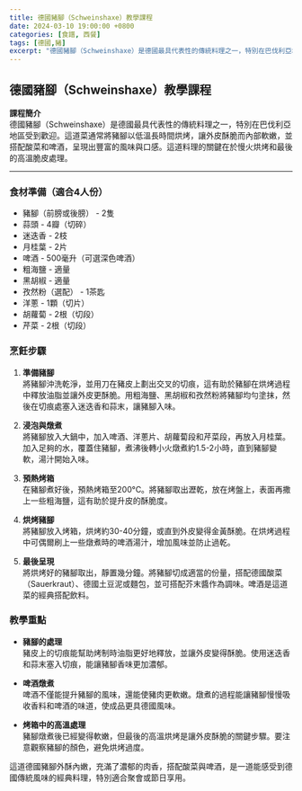 ```yaml
---
title: 德國豬腳（Schweinshaxe）教學課程
date: 2024-03-10 19:00:00 +0800
categories: [食譜, 西餐]
tags: [德國,豬] 
excerpt: "德國豬腳（Schweinshaxe）是德國最具代表性的傳統料理之一，特別在巴伐利亞地區受到歡迎。這道菜通常將豬腳以低溫長時間烘烤，讓外皮酥脆而內部軟嫩，並搭配酸菜和啤酒，呈現出豐富的風味與口感。這道料理的關鍵在於慢火烘烤和最後的高溫脆皮處理"
---
```


## 德國豬腳（Schweinshaxe）教學課程

**課程簡介**  
德國豬腳（Schweinshaxe）是德國最具代表性的傳統料理之一，特別在巴伐利亞地區受到歡迎。這道菜通常將豬腳以低溫長時間烘烤，讓外皮酥脆而內部軟嫩，並搭配酸菜和啤酒，呈現出豐富的風味與口感。這道料理的關鍵在於慢火烘烤和最後的高溫脆皮處理。

---

### 食材準備（適合4人份）  
- 豬腳（前膀或後膀） - 2隻  
- 蒜頭 - 4瓣（切碎）  
- 迷迭香 - 2枝  
- 月桂葉 - 2片  
- 啤酒 - 500毫升（可選深色啤酒）  
- 粗海鹽 - 適量  
- 黑胡椒 - 適量  
- 孜然粉（選配） - 1茶匙  
- 洋蔥 - 1顆（切片）  
- 胡蘿蔔 - 2根（切段）  
- 芹菜 - 2根（切段）

### 烹飪步驟

1. **準備豬腳**  
   將豬腳沖洗乾淨，並用刀在豬皮上劃出交叉的切痕，這有助於豬腳在烘烤過程中釋放油脂並讓外皮更酥脆。用粗海鹽、黑胡椒和孜然粉將豬腳均勻塗抹，然後在切痕處塞入迷迭香和蒜末，讓豬腳入味。

2. **浸泡與燉煮**  
   將豬腳放入大鍋中，加入啤酒、洋蔥片、胡蘿蔔段和芹菜段，再放入月桂葉。加入足夠的水，覆蓋住豬腳，煮沸後轉小火燉煮約1.5-2小時，直到豬腳變軟，湯汁開始入味。

3. **預熱烤箱**  
   在豬腳煮好後，預熱烤箱至200°C。將豬腳取出瀝乾，放在烤盤上，表面再撒上一些粗海鹽，這有助於提升皮的酥脆度。

4. **烘烤豬腳**  
   將豬腳放入烤箱，烘烤約30-40分鐘，或直到外皮變得金黃酥脆。在烘烤過程中可偶爾刷上一些燉煮時的啤酒湯汁，增加風味並防止過乾。

5. **最後呈現**  
   將烘烤好的豬腳取出，靜置幾分鐘。將豬腳切成適當的份量，搭配德國酸菜（Sauerkraut）、德國土豆泥或麵包，並可搭配芥末醬作為調味。啤酒是這道菜的經典搭配飲料。

### 教學重點  
- **豬腳的處理**  
  豬皮上的切痕能幫助烤制時油脂更好地釋放，並讓外皮變得酥脆。使用迷迭香和蒜末塞入切痕，能讓豬腳香味更加濃郁。

- **啤酒燉煮**  
  啤酒不僅能提升豬腳的風味，還能使豬肉更軟嫩。燉煮的過程能讓豬腳慢慢吸收香料和啤酒的味道，使成品更具德國風味。

- **烤箱中的高溫處理**  
  豬腳燉煮後已經變得軟嫩，但最後的高溫烘烤是讓外皮酥脆的關鍵步驟。要注意觀察豬腳的顏色，避免烘烤過度。

這道德國豬腳外酥內嫩，充滿了濃郁的肉香，搭配酸菜與啤酒，是一道能感受到德國傳統風味的經典料理，特別適合聚會或節日享用。
